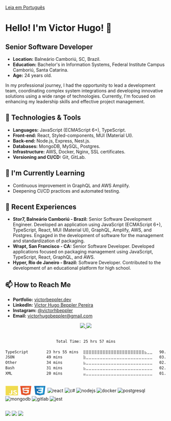 [Leia em Português](./README_PT.md)


# Hello! I'm Victor Hugo! 👋

## Senior Software Developer

- **Location:** Balneário Camboriú, SC, Brazil.
- **Education:** Bachelor's in Information Systems, Federal Institute Campus Camboriú, Santa Catarina.
- **Age:** 24 years old.

In my professional journey, I had the opportunity to lead a development team, coordinating complex system integrations and developing innovative solutions using a wide range of technologies. Currently, I'm focused on enhancing my leadership skills and effective project management.

## 🔧 Technologies & Tools

- **Languages:** JavaScript (ECMAScript 6+), TypeScript.
- **Front-end:** React, Styled-components, MUI (Material UI).
- **Back-end:** Node.js, Express, Nest.js.
- **Databases:** MongoDB, MySQL, Postgres.
- **Infrastructure:** AWS, Docker, Nginx, SSL certificates.
- **Versioning and CI/CD:** Git, GitLab.

## 🌱 I'm Currently Learning

- Continuous improvement in GraphQL and AWS Amplify.
- Deepening CI/CD practices and automated testing.

## 💼 Recent Experiences


- **Stor7, Balneário Camboriú - Brazil:** Senior Software Development Engineer. Developed an application using JavaScript (ECMAScript 6+), TypeScript, React, MUI (Material UI), GraphQL, Amplify, AWS, and Postgres. Engaged in the development of software for the management and standardization of packaging.
- **Wrapt, San Francisco - CA:** Senior Software Developer. Developed applications focused on packaging management using JavaScript, TypeScript, React, GraphQL, and AWS.
- **Hyper, Rio de Janeiro - Brazil:** Software Developer. Contributed to the development of an educational platform for high school.

## 📫 How to Reach Me

- **Portfolio:** [victorbeppler.dev](http://victorbeppler.dev)
- **LinkedIn:** [Victor Hugo Beppler Pereira](https://www.linkedin.com/in/victor-hugo-beppler-pereira-a012a7166/)
- **Instagram:** [@victorhbeppler](https://www.instagram.com/victorhbeppler)
- **Email:** [victorhugobeppler@gmail.com](mailto:victorhugobeppler@gmail.com)






<div align="center">
<a href="https://github.com/victorbeppler">
<img height="180em" src="https://github-readme-stats.vercel.app/api?username=victorbeppler&show_icons=false&theme=dark&include_all_commits=true&count_private=true"/>
<img height="180em" src="https://github-readme-stats.vercel.app/api/top-langs/?username=victorbeppler&layout=compact&langs_count=7&theme=dark"/>
    
##
    
    
<!--START_SECTION:waka-->

```txt
Total Time: 25 hrs 57 mins

TypeScript        23 hrs 55 mins  ⣿⣿⣿⣿⣿⣿⣿⣿⣿⣿⣿⣿⣿⣿⣿⣿⣿⣿⣿⣿⣿⣿⣦⣀⣀   90.18 %
JSON              49 mins         ⣷⣀⣀⣀⣀⣀⣀⣀⣀⣀⣀⣀⣀⣀⣀⣀⣀⣀⣀⣀⣀⣀⣀⣀⣀   03.11 %
Other             34 mins         ⣦⣀⣀⣀⣀⣀⣀⣀⣀⣀⣀⣀⣀⣀⣀⣀⣀⣀⣀⣀⣀⣀⣀⣀⣀   02.16 %
Bash              31 mins         ⣦⣀⣀⣀⣀⣀⣀⣀⣀⣀⣀⣀⣀⣀⣀⣀⣀⣀⣀⣀⣀⣀⣀⣀⣀   02.00 %
XML               20 mins         ⣤⣀⣀⣀⣀⣀⣀⣀⣀⣀⣀⣀⣀⣀⣀⣀⣀⣀⣀⣀⣀⣀⣀⣀⣀   01.27 %
```

<!--END_SECTION:waka-->

</div>
<div style="display: inline_block"><br>
<img align="center" alt="Js" height="30" width="40" src="https://raw.githubusercontent.com/devicons/devicon/master/icons/javascript/javascript-plain.svg">
<img align="center" alt="HTML" height="30" width="40" src="https://raw.githubusercontent.com/devicons/devicon/master/icons/html5/html5-original.svg">
<img align="center" alt="CSS" height="30" width="40" src="https://raw.githubusercontent.com/devicons/devicon/master/icons/css3/css3-original.svg">
<img align="center" alt="react" height="30" width="40" src="https://cdn.jsdelivr.net/gh/devicons/devicon/icons/react/react-original.svg">
<img align="center" alt="c#" height="30" width="40" src="https://cdn.jsdelivr.net/gh/devicons/devicon/icons/csharp/csharp-original.svg" />
<img align="center" alt="nodejs" height="30" width="40" src="https://cdn.jsdelivr.net/gh/devicons/devicon/icons/nodejs/nodejs-original.svg">
<img align="center" alt="docker" height="30" width="40" src="https://cdn.jsdelivr.net/gh/devicons/devicon/icons/docker/docker-original.svg">
<img align="center" alt="postgresql" height="30" width="40" src="https://cdn.jsdelivr.net/gh/devicons/devicon/icons/postgresql/postgresql-original.svg">
<img align="center" alt="mongodb" height="30" width="40" src="https://cdn.jsdelivr.net/gh/devicons/devicon/icons/mongodb/mongodb-original.svg">
<img align="center" alt="gitlab" height="30" width="40" src="https://cdn.jsdelivr.net/gh/devicons/devicon/icons/gitlab/gitlab-original.svg">
<img align="center" alt="jest" height="30" width="40" src="https://cdn.jsdelivr.net/gh/devicons/devicon/icons/jest/jest-plain.svg">
</div>

##

<div> 
    <a href="https://www.instagram.com/victorhbeppler" target="_blank"><img src="https://img.shields.io/badge/-Instagram-%23E4405F?style=for-the-badge&logo=instagram&logoColor=white" target="_blank"></a>
    <a href = "mailto:victorhugobeppler@gmail.com"><img src="https://img.shields.io/badge/-Gmail-%23333?style=for-the-badge&logo=gmail&logoColor=white" target="_blank"></a>
    <a href="https://www.linkedin.com/in/victor-hugo-beppler-pereira-a012a7166/" target="_blank"><img src="https://img.shields.io/badge/-LinkedIn-%230077B5?style=for-the-badge&logo=linkedin&logoColor=white" target="_blank"></a>    
</div>
